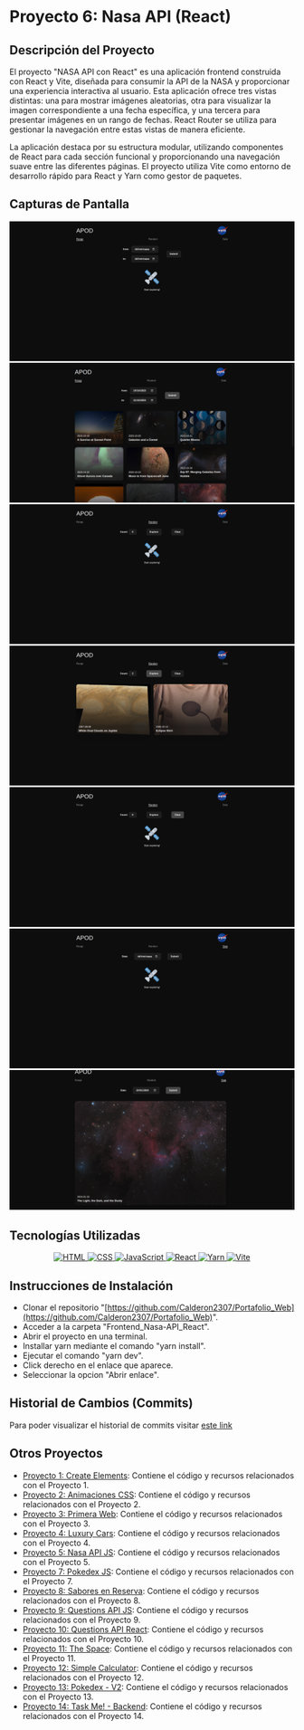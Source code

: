 # Proyecto 6: Nasa API (React)

## Descripción del Proyecto

El proyecto "NASA API con React" es una aplicación frontend construida con React y Vite, diseñada para consumir la API de la NASA y proporcionar una experiencia interactiva al usuario. Esta aplicación ofrece tres vistas distintas: una para mostrar imágenes aleatorias, otra para visualizar la imagen correspondiente a una fecha específica, y una tercera para presentar imágenes en un rango de fechas. React Router se utiliza para gestionar la navegación entre estas vistas de manera eficiente.

La aplicación destaca por su estructura modular, utilizando componentes de React para cada sección funcional y proporcionando una navegación suave entre las diferentes páginas. El proyecto utiliza Vite como entorno de desarrollo rápido para React y Yarn como gestor de paquetes.

## Capturas de Pantalla

![Captura de pantalla 1](./screenshots/Captura1.png)
![Captura de pantalla 2](./screenshots/Captura2.png)
![Captura de pantalla 3](./screenshots/Captura3.png)
![Captura de pantalla 4](./screenshots/Captura4.png)
![Captura de pantalla 5](./screenshots/Captura5.png)
![Captura de pantalla 6](./screenshots/Captura6.png)
![Captura de pantalla 7](./screenshots/Captura7.png)

## Tecnologías Utilizadas

  <p align="center">
    <a href="https://skillicons.dev" title="HTML">
      <img src="https://skillicons.dev/icons?i=html" alt="HTML"/>
    </a>
    <a href="https://skillicons.dev" title="CSS">
      <img src="https://skillicons.dev/icons?i=css" alt="CSS"/>
    </a>
    <a href="https://skillicons.dev" title="JavaScript">
      <img src="https://skillicons.dev/icons?i=js" alt="JavaScript"/>
    </a>
    <a href="https://skillicons.dev" title="React JSX">
      <img src="https://skillicons.dev/icons?i=react" alt="React"/>
    </a>
    <a href="https://skillicons.dev" title="Yarn">
      <img src="https://skillicons.dev/icons?i=yarn" alt="Yarn"/>
    </a>
    <a href="https://skillicons.dev" title="Vite">
      <img src="https://skillicons.dev/icons?i=vite" alt="Vite"/>
    </a>
  </p>

## Instrucciones de Instalación

- Clonar el repositorio "[https://github.com/Calderon2307/Portafolio_Web](https://github.com/Calderon2307/Portafolio_Web)".
- Acceder a la carpeta "Frontend_Nasa-API_React".
- Abrir el proyecto en una terminal.
- Installar yarn mediante el comando "yarn install".
- Ejecutar el comando "yarn dev".
- Click derecho en el enlace que aparece.
- Seleccionar la opcion "Abrir enlace".

## Historial de Cambios (Commits)

Para poder visualizar el historial de commits visitar [este link](https://github.com/Programacion-Web-02-2023/portafolio-Calderon2307/commits/master/Laboratorios/Laboratorio-08)

## Otros Proyectos

- [Proyecto 1: Create Elements](https://github.com/Calderon2307/Portafolio_Web/tree/main/Frontend_Create-Elements): Contiene el código y recursos relacionados con el Proyecto 1.
- [Proyecto 2: Animaciones CSS](https://github.com/Calderon2307/Portafolio_Web/tree/main/Frontend_Curso-CSS_Animaciones): Contiene el código y recursos relacionados con el Proyecto 2.
- [Proyecto 3: Primera Web](https://github.com/Calderon2307/Portafolio_Web/tree/main/Frontend_Curso-CSS_Primera-Web): Contiene el código y recursos relacionados con el Proyecto 3.
- [Proyecto 4: Luxury Cars](https://github.com/Calderon2307/Portafolio_Web/tree/main/Frontend_Luxury-Cars): Contiene el código y recursos relacionados con el Proyecto 4.
- [Proyecto 5: Nasa API JS](https://github.com/Calderon2307/Portafolio_Web/tree/main/Frontend_Nasa-API_JS): Contiene el código y recursos relacionados con el Proyecto 5.
- [Proyecto 7: Pokedex JS](https://github.com/Calderon2307/Portafolio_Web/tree/main/Frontend_Pokedex_JS): Contiene el código y recursos relacionados con el Proyecto 7.
- [Proyecto 8: Sabores en Reserva](https://github.com/Calderon2307/Portafolio_Web/tree/main/Frontend_Proyecto_Sabores-En-Reserva_React): Contiene el código y recursos relacionados con el Proyecto 8.
- [Proyecto 9: Questions API JS](https://github.com/Calderon2307/Portafolio_Web/tree/main/Frontend_Questions-API_JS): Contiene el código y recursos relacionados con el Proyecto 9.
- [Proyecto 10: Questions API React](https://github.com/Calderon2307/Portafolio_Web/tree/main/Frontend_Questions-API_React): Contiene el código y recursos relacionados con el Proyecto 10.
- [Proyecto 11: The Space](https://github.com/Calderon2307/Portafolio_Web/tree/main/Frontend_The-Space): Contiene el código y recursos relacionados con el Proyecto 11.
- [Proyecto 12: Simple Calculator](https://github.com/Calderon2307/Portafolio_Web/tree/main/Simple-Calculator): Contiene el código y recursos relacionados con el Proyecto 12.
- [Proyecto 13: Pokedex - V2](https://github.com/Calderon2307/Portafolio_Web/tree/main/Frontend_PokedexV2_React): Contiene el código y recursos relacionados con el Proyecto 13.
- [Proyecto 14: Task Me! - Backend](https://github.com/Calderon2307/Portafolio_Web/tree/main/Backend_TaskMe): Contiene el código y recursos relacionados con el Proyecto 14.

